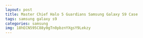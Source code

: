 ```yaml
---
layout: post
title: Master Chief Halo 5 Guardians Samsung Galaxy S9 Case
tags: samsung galaxy s9
categories: samsung
img: 18hECN595C88y0gTn0pbznYXgsY9Lekzy
---
```

